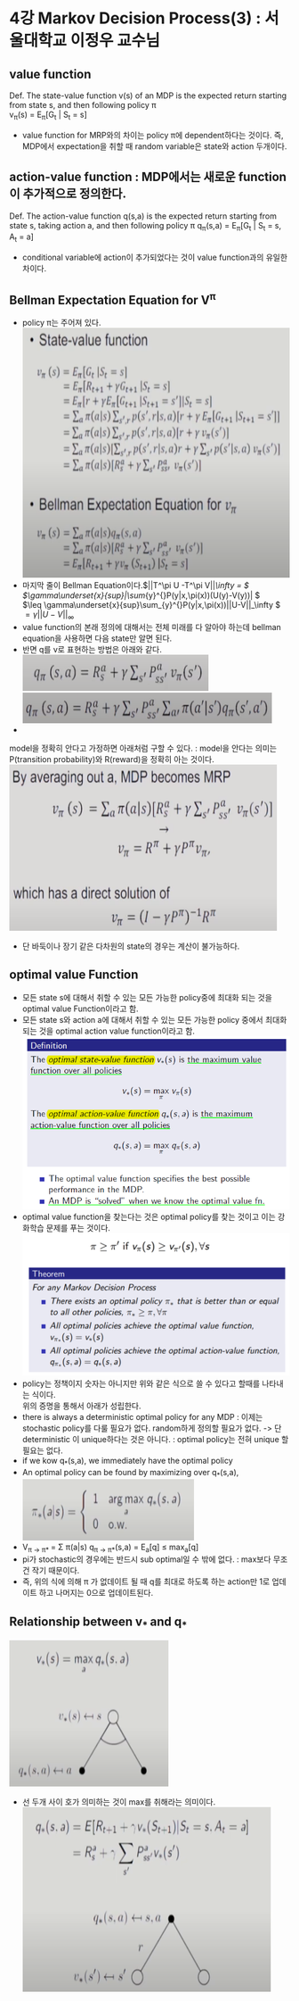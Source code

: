# 4강 Markov Decision Process(3) : 서울대학교 이정우 교수님

## value function
Def. The state-value function v(s) of an MDP is the expected return starting from state s, and then following policy &pi;  
v<sub>&pi;</sub>(s) = E<sub>&pi;</sub>[G<sub>t</sub> | S<sub>t</sub> = s]  
- value function for MRP와의 차이는 policy &pi;에 dependent하다는 것이다. 즉, MDP에서 expectation을 취할 때 random variable은 state와 action 두개이다.

## action-value function : MDP에서는 새로운 function이 추가적으로 정의한다.
Def. The action-value function q(s,a) is the expected return starting from state s, taking action a, and then following policy &pi;
q<sub>&pi;</sub>(s,a) = E<sub>&pi;</sub>[G<sub>t</sub> | S<sub>t</sub> = s, A<sub>t</sub> = a]  
- conditional variable에 action이 추가되었다는 것이 value function과의 유일한 차이다.

## Bellman Expectation Equation for V<sup>&pi;</sup>
- policy &pi;는 주어져 있다.
![title](./img/10_Bellman.PNG)
- 마지막 줄이 Bellman Equation이다.$||T^\pi U -T^\pi V||_\infty = $  
$\gamma\underset{x}{sup}|\sum_{y}^{}P(y|x,\pi(x))(U(y)-V(y))| $  
$\leq \gamma\underset{x}{sup}\sum_{y}^{}P(y|x,\pi(x))||U-V||_\infty $  
$= \gamma||U-V||_\infty$  
- value function의 본래 정의에 대해서는 전체 미래를 다 알아야 하는데 bellman equation을 사용하면 다음 state만 알면 된다.
- 반면 q를 v로 표현하는 방법은 아래와 같다.  
![title](./img/11_action.PNG)
![title](./img/12_action.PNG)
- 
model을 정확히 안다고 가정하면 아래처럼 구할 수 있다. : model을 안다는 의미는 P(transition probability)와 R(reward)을 정확히 아는 것이다.
![title](./img/13_vector.PNG)
- 단 바둑이나 장기 같은 다차원의 state의 경우는 계산이 불가능하다.

## optimal value Function
- 모든 state s에 대해서 취할 수 있는 모든 가능한 policy중에 최대화 되는 것을 optimal value Function이라고 함.
- 모든 state s와 action a에 대해서 취할 수 있는 모든 가능한 policy 중에서 최대화 되는 것을 optimal action value function이라고 함.
![title](./img/14_optimal.PNG)
- optimal value function을 찾는다는 것은 optimal policy를 찾는 것이고 이는 강화학습 문제를 푸는 것이다.
![title](./img/15_optimal.PNG)
- policy는 정책이지 숫자는 아니지만 위와 같은 식으로 쓸 수 있다고 할때를 나타내는 식이다.  
위의 증명을 통해서 아래가 성립한다.
- there is always a deterministic optimal policy for any MDP : 이제는 stochastic policy를 다룰 필요가 없다. random하게 정의할 필요가 없다. 
-> 단 deterministic 이 unique하다는 것은 아니다. : optimal policy는 전혀 unique 할 필요는 없다.
- if we kow q<sub>*</sub>(s,a), we immediately have the optimal policy  
- An optimal policy can be found by maximizing over q<sub>*</sub>(s,a),  
![title](./img/16_optimal.PNG)
- V<sub>&pi; -> &pi;* </sub> = &Sigma; &pi;(a|s) q<sub>&pi; -> &pi;*</sub>(s,a) = E<sub>a</sub>[q]  &leq; max<sub>a</sub>[q]
- pi가 stochastic의 경우에는 반드시 sub optimal일 수 밖에 없다. : max보다 무조건 작기 때문이다.
- 즉, 위의 식에 의해 &pi; 가 없데이트 될 때 q를 최대로 하도록 하는 action만 1로 업데이트 하고 나머지는 0으로 업데이트된다. 

## Relationship between v<sub>* </sub> and q<sub>* </sub>
![title](./img/17_optimal.PNG)
- 선 두개 사이 호가 의미하는 것이 max를 취해라는 의미이다.
![title](./img/18_optimal.PNG)
